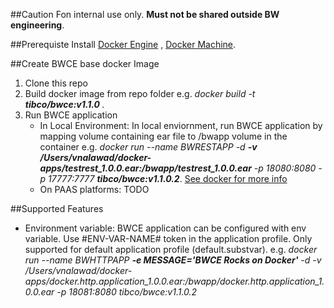 ##Caution
Fon internal use only. **Must not be shared outside BW engineering**.

##Prerequiste
Install [Docker Engine](https://docs.docker.com/engine/installation) , [Docker Machine](https://docs.docker.com/machine/install-machine).

##Create BWCE base docker Image
1. Clone this repo
2. Build docker image from repo folder e.g. 
 	_docker build  -t **tibco/bwce:v1.1.0** ._
3. Run BWCE application
	* In Local Environment: In local enviornment, run BWCE application by mapping volume containing ear file to /bwapp volume in the container
		e.g.  _docker run --name BWRESTAPP -d **-v /Users/vnalawad/docker-apps/testrest_1.0.0.ear:/bwapp/testrest_1.0.0.ear** -p 18080:8080 -p 17777:7777 **tibco/bwce:v1.1.0.2**_. [See docker for more info](https://docs.docker.com/engine/userguide/dockervolumes)
	* On PAAS platforms: TODO

##Supported Features
* Environment variable: BWCE application can be configured with env variable. Use #ENV-VAR-NAME# token in the application profile. Only supported for default application profile (default.substvar). e.g. _docker run --name BWHTTPAPP **-e MESSAGE='BWCE Rocks on Docker'** -d -v /Users/vnalawad/docker-apps/docker.http.application_1.0.0.ear:/bwapp/docker.http.application_1.0.0.ear -p 18081:8080 tibco/bwce:v1.1.0.2_
